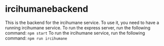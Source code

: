 # ircihumanebackend
This is the backend for the ircihumane service.
To use it, you need to have a running ircihumane service.
To run the express server, run the following command:
```npm start```
To run the ircihumane service, run the following command:
```npm run ircihumane```
